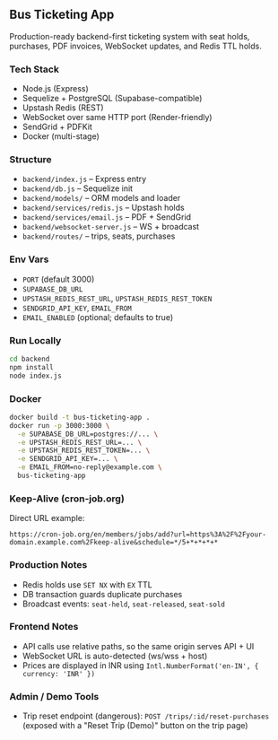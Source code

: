 ## Bus Ticketing App

Production-ready backend-first ticketing system with seat holds, purchases, PDF invoices, WebSocket updates, and Redis TTL holds.

### Tech Stack
- Node.js (Express)
- Sequelize + PostgreSQL (Supabase-compatible)
- Upstash Redis (REST)
- WebSocket over same HTTP port (Render-friendly)
- SendGrid + PDFKit
- Docker (multi-stage)

### Structure
- `backend/index.js` – Express entry
- `backend/db.js` – Sequelize init
- `backend/models/` – ORM models and loader
- `backend/services/redis.js` – Upstash holds
- `backend/services/email.js` – PDF + SendGrid
- `backend/websocket-server.js` – WS + broadcast
- `backend/routes/` – trips, seats, purchases

### Env Vars
- `PORT` (default 3000)
- `SUPABASE_DB_URL`
- `UPSTASH_REDIS_REST_URL`, `UPSTASH_REDIS_REST_TOKEN`
- `SENDGRID_API_KEY`, `EMAIL_FROM`
 - `EMAIL_ENABLED` (optional; defaults to true)

### Run Locally
```bash
cd backend
npm install
node index.js
```

### Docker
```bash
docker build -t bus-ticketing-app .
docker run -p 3000:3000 \
  -e SUPABASE_DB_URL=postgres://... \
  -e UPSTASH_REDIS_REST_URL=... \
  -e UPSTASH_REDIS_REST_TOKEN=... \
  -e SENDGRID_API_KEY=... \
  -e EMAIL_FROM=no-reply@example.com \
  bus-ticketing-app
```

### Keep-Alive (cron-job.org)

Direct URL example:
```
https://cron-job.org/en/members/jobs/add?url=https%3A%2F%2Fyour-domain.example.com%2Fkeep-alive&schedule=*/5+*+*+*+*
```

### Production Notes
- Redis holds use `SET NX` with `EX` TTL
- DB transaction guards duplicate purchases
- Broadcast events: `seat-held`, `seat-released`, `seat-sold`

### Frontend Notes
- API calls use relative paths, so the same origin serves API + UI
- WebSocket URL is auto-detected (ws/wss + host)
- Prices are displayed in INR using `Intl.NumberFormat('en-IN', { currency: 'INR' })`

### Admin / Demo Tools
- Trip reset endpoint (dangerous): `POST /trips/:id/reset-purchases` (exposed with a "Reset Trip (Demo)" button on the trip page)


